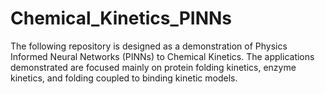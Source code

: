 # Chemical_Kinetics_PINNs
The following repository is designed as a demonstration of Physics Informed Neural Networks (PINNs) to Chemical Kinetics. The applications demonstrated are focused mainly on protein folding kinetics, enzyme kinetics, and folding coupled to binding kinetic models.

